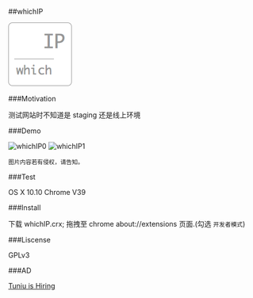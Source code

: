 ##whichIP

![whichIP](screenshots/whichIP128.png)

###Motivation

测试网站时不知道是 staging 还是线上环境

###Demo

![whichIP0](screenshots/whichIP0.gif) ![whichIP1](screenshots/whichIP1.gif)


<small>图片内容若有侵权，请告知。</small>

###Test

OS X 10.10 Chrome V39

###Install

下载 whichIP.crx; 拖拽至 chrome about://extensions 页面.(勾选 `开发者模式`)

###Liscense

GPLv3


###AD

[Tuniu is Hiring](http://tuniu.zhiye.com/)


